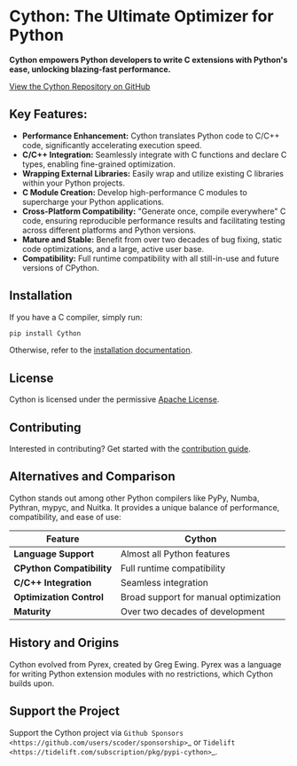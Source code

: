 # Cython: The Ultimate Optimizer for Python

**Cython empowers Python developers to write C extensions with Python's ease, unlocking blazing-fast performance.**

[View the Cython Repository on GitHub](https://github.com/cython/cython)

## Key Features:

*   **Performance Enhancement:** Cython translates Python code to C/C++ code, significantly accelerating execution speed.
*   **C/C++ Integration:** Seamlessly integrate with C functions and declare C types, enabling fine-grained optimization.
*   **Wrapping External Libraries:** Easily wrap and utilize existing C libraries within your Python projects.
*   **C Module Creation:** Develop high-performance C modules to supercharge your Python applications.
*   **Cross-Platform Compatibility:** "Generate once, compile everywhere" C code, ensuring reproducible performance results and facilitating testing across different platforms and Python versions.
*   **Mature and Stable:** Benefit from over two decades of bug fixing, static code optimizations, and a large, active user base.
*   **Compatibility:** Full runtime compatibility with all still-in-use and future versions of CPython.

## Installation

If you have a C compiler, simply run:

```bash
pip install Cython
```

Otherwise, refer to the [installation documentation](https://docs.cython.org/en/latest/src/quickstart/install.html).

## License

Cython is licensed under the permissive [Apache License](https://github.com/cython/cython/blob/master/LICENSE.txt).

## Contributing

Interested in contributing? Get started with the [contribution guide](https://github.com/cython/cython/blob/master/docs/CONTRIBUTING.rst).

## Alternatives and Comparison

Cython stands out among other Python compilers like PyPy, Numba, Pythran, mypyc, and Nuitka.  It provides a unique balance of performance, compatibility, and ease of use:

| Feature                     | Cython                                        |
|-----------------------------|-----------------------------------------------|
| **Language Support**        |  Almost all Python features                  |
| **CPython Compatibility**  |  Full runtime compatibility                  |
| **C/C++ Integration**       |  Seamless integration                      |
| **Optimization Control**   | Broad support for manual optimization     |
| **Maturity**                | Over two decades of development               |

## History and Origins

Cython evolved from Pyrex, created by Greg Ewing.  Pyrex was a language for writing Python extension modules with no restrictions, which Cython builds upon.

## Support the Project

Support the Cython project via
`Github Sponsors <https://github.com/users/scoder/sponsorship>`_ or
`Tidelift <https://tidelift.com/subscription/pkg/pypi-cython>`_.